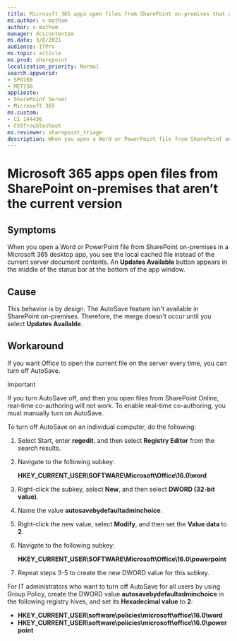 ```yaml
---
title: Microsoft 365 apps open files from SharePoint on-premises that aren’t the current version
ms.author: v-matham
author: v-matham
manager: dcscontentpm
ms.date: 3/8/2021
audience: ITPro
ms.topic: article
ms.prod: sharepoint
localization_priority: Normal
search.appverid:
- SPO160
- MET150
appliesto:
- SharePoint Server
- Microsoft 365
ms.custom: 
- CI 144436
- CSSTroubleshoot 
ms.reviewer: sharepoint_triage
description: When you open a Word or PowerPoint file from SharePoint on-premises in a Microsoft 365 desktop app, you see the local cached file instead of the current server document contents.
---
```


# Microsoft 365 apps open files from SharePoint on-premises that aren’t the current version

## Symptoms
When you open a Word or PowerPoint file from SharePoint on-premises in a Microsoft 365 desktop app, you see the local cached file instead of the current server document contents. An **Updates Available** button appears in the middle of the status bar at the bottom of the app window.

## Cause
This behavior is by design. The AutoSave feature isn't available in SharePoint on-premises. Therefore, the merge doesn’t occur until you select **Updates Available**.

## Workaround

If you want Office to open the current file on the server every time, you can turn off AutoSave.

> [!IMPORTANT]
> If you turn AutoSave off, and then you open files from SharePoint Online, real-time co-authoring will not work. To enable real-time co-authoring, you must manually turn on AutoSave.

To turn off AutoSave on an individual computer, do the following:

1.	Select Start, enter **regedit**, and then select **Registry Editor** from the search results.
2.	Navigate to the following subkey:

    **HKEY_CURRENT_USER\SOFTWARE\Microsoft\Office\16.0\word**
3.	Right-click the subkey, select **New**, and then select **DWORD (32-bit value)**.
4.	Name the value **autosavebydefaultadminchoice**.
5.	Right-click the new value, select **Modify**, and then set the **Value data** to **2**.
6.	Navigate to the following subkey:

    **HKEY_CURRENT_USER\SOFTWARE\Microsoft\Office\16.0\powerpoint**
7.	Repeat steps 3-5 to create the new DWORD value for this subkey.
  
For IT administrators who want to turn off AutoSave for all users by using Group Policy, create the DWORD value **autosavebydefaultadminchoice** in the following registry hives, and set its **Hexadecimal value** to **2**:

- **HKEY_CURRENT_USER\software\policies\microsoft\office\16.0\word**
- **HKEY_CURRENT_USER\software\policies\microsoft\office\16.0\powerpoint**
